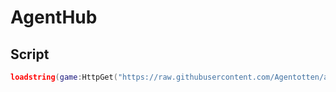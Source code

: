 # AgentHub

## Script

``` Lua
loadstring(game:HttpGet("https://raw.githubusercontent.com/Agentotten/agenthub/master/loader.lua"))()
```
